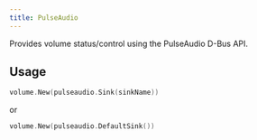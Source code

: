 ```yaml
---
title: PulseAudio
---
```


Provides volume status/control using the PulseAudio D-Bus API.

## Usage

```go
volume.New(pulseaudio.Sink(sinkName))
```

or

```go
volume.New(pulseaudio.DefaultSink())
```
